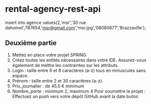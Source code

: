 # rental-agency-rest-api

insert into agence values(2,'msr','30 rue dahomet',787654,'msr@gmail.com','msr.jpg','08080877','Brazzaville');

## Deuxième partie
1. Mettez en place votre projet SPRING.
2. Créez toutes les entités nécessaires dans votre IDE. Assurez-vous également de mettre les
contraintes sur les attributs.
3. Login : taille entre 6 et 8 caractères (a-z) tous en minuscules sans espace.
4. Prénom : taille entre 2 et 30 caractères (a-z).
5. Prix_journalier : de 45.0 € minimum
6. Nombre_porte : minimum 2, maximum 4
Pour soumettre le projet : Effectuez un push vers votre dépôt GitHub avant la date butoir.
